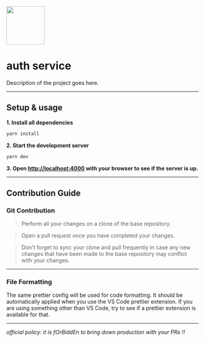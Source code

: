 <img src="public/favicon.ico" height="100" width="100">

# auth service

Description of the project goes here.

---

## Setup & usage

**1. Install all dependencies**

```bash
yarn install
```

**2. Start the development server**

```bash
yarn dev
```

**3. Open [http://localhost:4000](http://localhost:4000) with your browser to see if the server is up.**

---

## Contribution Guide

### Git Contribution

> Perform all your changes on a clone of the base repository.

> Open a pull request once you have completed your changes.

> Don't forget to sync your clone and pull frequently in case any new changes that have been made to the base repository may conflict with your changes.

---

### File Formatting

The same prettier config will be used for code formatting. It should be automatically applied when you use the VS Code prettier extension. If you are using something other than VS Code, try to see if a prettier extension is available for that.

---

_official policy: it is fOrBiddEn to bring down production with your PRs !!_
